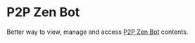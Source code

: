# P2P Zen Bot
 Better way to view, manage and access [P2P Zen Bot](https://github.com/emiravc/CodeTheChange) contents.

